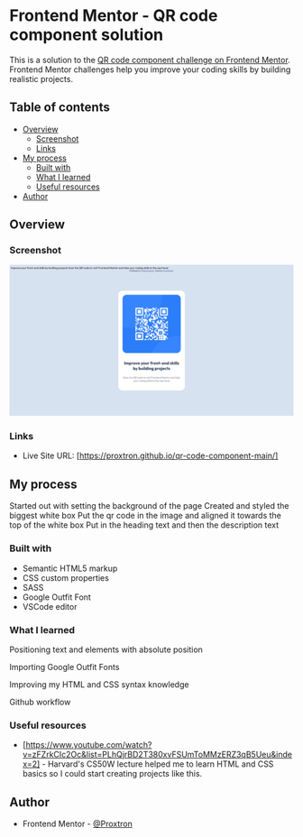 # Frontend Mentor - QR code component solution

This is a solution to the [QR code component challenge on Frontend Mentor](https://www.frontendmentor.io/challenges/qr-code-component-iux_sIO_H). Frontend Mentor challenges help you improve your coding skills by building realistic projects. 

## Table of contents

- [Overview](#overview)
  - [Screenshot](#screenshot)
  - [Links](#links)
- [My process](#my-process)
  - [Built with](#built-with)
  - [What I learned](#what-i-learned)
  - [Useful resources](#useful-resources)
- [Author](#author)

## Overview

### Screenshot

![](/screenshot.jpg)

### Links

- Live Site URL: [https://proxtron.github.io/qr-code-component-main/]

## My process

Started out with setting the background of the page
Created and styled the biggest white box
Put the qr code in the image and aligned it towards the top of the white box
Put in the heading text and then the description text

### Built with

- Semantic HTML5 markup
- CSS custom properties
- SASS
- Google Outfit Font
- VSCode editor

### What I learned

Positioning text and elements with absolute position

Importing Google Outfit Fonts

Improving my HTML and CSS syntax knowledge

Github workflow

### Useful resources

- [https://www.youtube.com/watch?v=zFZrkCIc2Oc&list=PLhQjrBD2T380xvFSUmToMMzERZ3qB5Ueu&index=2] - Harvard's CS50W lecture helped me to learn HTML and CSS basics so I could start creating projects like this. 

## Author

- Frontend Mentor - [@Proxtron](https://www.frontendmentor.io/profile/Proxtron)